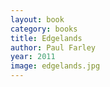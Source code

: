 ```yaml
---
layout: book
category: books
title: Edgelands
author: Paul Farley
year: 2011
image: edgelands.jpg
---
```

